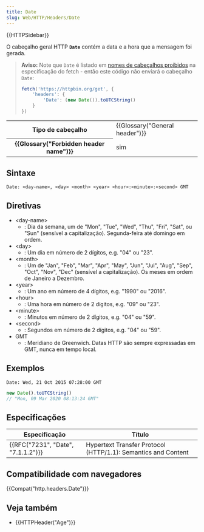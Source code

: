 ```yaml
---
title: Date
slug: Web/HTTP/Headers/Date
---
```

{{HTTPSidebar}}

O cabeçalho geral HTTP **`Date`** contém a data e a hora que a mensagem foi gerada.

> **Aviso:** Note que `Date` é listado em [nomes de cabeçalhos proibidos](https://fetch.spec.whatwg.org/#forbidden-header-name) na especificação do fetch - então este código não enviará o cabeçalho `Date`:
>
> ```js
> fetch('https://httpbin.org/get', {
>     'headers': {
>         'Date': (new Date()).toUTCString()
>     }
> })
> ```

<table class="properties">
  <tbody>
    <tr>
      <th scope="row">Tipo de cabeçalho</th>
      <td>{{Glossary("General header")}}</td>
    </tr>
    <tr>
      <th scope="row">{{Glossary("Forbidden header name")}}</th>
      <td>sim</td>
    </tr>
  </tbody>
</table>

## Sintaxe

```
Date: <day-name>, <day> <month> <year> <hour>:<minute>:<second> GMT
```

## Diretivas

- \<day-name>
  - : Dia da semana, um de "Mon", "Tue", "Wed", "Thu", "Fri", "Sat", ou "Sun" (sensível a capitalização). Segunda-feira até domingo em ordem.
- \<day>
  - : Um dia em número de 2 dígitos, e.g. "04" ou "23".
- \<month>
  - : Um de "Jan", "Feb", "Mar", "Apr", "May", "Jun", "Jul", "Aug", "Sep", "Oct", "Nov", "Dec" (sensível a capitalização). Os meses em ordem de Janeiro a Dezembro.
- \<year>
  - : Um ano em número de 4 dígitos, e.g. "1990" ou "2016".
- \<hour>
  - : Uma hora em número de 2 dígitos, e.g. "09" ou "23".
- \<minute>
  - : Minutos em número de 2 dígitos, e.g. "04" ou "59".
- \<second>
  - : Segundos em número de 2 dígitos, e.g. "04" ou "59".
- GMT
  - : Meridiano de Greenwich. Datas HTTP são sempre expressadas em GMT, nunca em tempo local.

## Exemplos

```
Date: Wed, 21 Oct 2015 07:28:00 GMT
```

```js
new Date().toUTCString()
// "Mon, 09 Mar 2020 08:13:24 GMT"
```

## Especificações

| Especificação                                | Título                                                        |
| -------------------------------------------- | ------------------------------------------------------------- |
| {{RFC("7231", "Date", "7.1.1.2")}} | Hypertext Transfer Protocol (HTTP/1.1): Semantics and Content |

## Compatibilidade com navegadores

{{Compat("http.headers.Date")}}

## Veja também

- {{HTTPHeader("Age")}}
